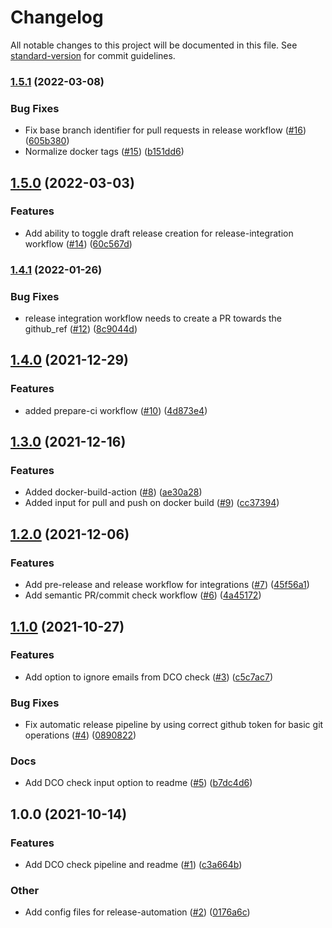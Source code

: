# Changelog

All notable changes to this project will be documented in this file. See [standard-version](https://github.com/conventional-changelog/standard-version) for commit guidelines.

### [1.5.1](https://github.com/keptn/gh-automation/compare/v1.5.0...v1.5.1) (2022-03-08)


### Bug Fixes

* Fix base branch identifier for pull requests in release workflow ([#16](https://github.com/keptn/gh-automation/issues/16)) ([605b380](https://github.com/keptn/gh-automation/commit/605b380b1e7fb04c50d54d8bf9bb347c74c6277f))
* Normalize docker tags ([#15](https://github.com/keptn/gh-automation/issues/15)) ([b151dd6](https://github.com/keptn/gh-automation/commit/b151dd63be534ca077cdd2d2c59e6d4e60fab5b0))

## [1.5.0](https://github.com/keptn/gh-automation/compare/v1.4.1...v1.5.0) (2022-03-03)


### Features

* Add ability to toggle draft release creation for release-integration workflow ([#14](https://github.com/keptn/gh-automation/issues/14)) ([60c567d](https://github.com/keptn/gh-automation/commit/60c567d2ef878b70f28f9fe70b77a4ef2db8b249))

### [1.4.1](https://github.com/keptn/gh-automation/compare/v1.4.0...v1.4.1) (2022-01-26)


### Bug Fixes

* release integration workflow needs to create a PR towards the github_ref ([#12](https://github.com/keptn/gh-automation/issues/12)) ([8c9044d](https://github.com/keptn/gh-automation/commit/8c9044d4667957ae26e75e907a8ecb76050b0edd))

## [1.4.0](https://github.com/keptn/gh-automation/compare/v1.3.0...v1.4.0) (2021-12-29)


### Features

* added prepare-ci workflow ([#10](https://github.com/keptn/gh-automation/issues/10)) ([4d873e4](https://github.com/keptn/gh-automation/commit/4d873e45b18063e8cf4ca2f3243ad73afce1b027))

## [1.3.0](https://github.com/keptn/gh-automation/compare/v1.2.0...v1.3.0) (2021-12-16)


### Features

* Added docker-build-action ([#8](https://github.com/keptn/gh-automation/issues/8)) ([ae30a28](https://github.com/keptn/gh-automation/commit/ae30a285d85436084024fd544c64ce4fafe3083b))
* Added input for pull and push on docker build ([#9](https://github.com/keptn/gh-automation/issues/9)) ([cc37394](https://github.com/keptn/gh-automation/commit/cc37394cea0ce0c7717988d2a8376cc30bef1cd5))

## [1.2.0](https://github.com/keptn/gh-automation/compare/v1.1.0...v1.2.0) (2021-12-06)


### Features

* Add pre-release and release workflow for integrations ([#7](https://github.com/keptn/gh-automation/issues/7)) ([45f56a1](https://github.com/keptn/gh-automation/commit/45f56a19251e8e2835a9f580f65e10449f3b8b2b))
* Add semantic PR/commit check workflow ([#6](https://github.com/keptn/gh-automation/issues/6)) ([4a45172](https://github.com/keptn/gh-automation/commit/4a451727adf6f53497663bb52fb224385fdb3909))

## [1.1.0](https://github.com/keptn/gh-automation/compare/v1.0.0...v1.1.0) (2021-10-27)


### Features

* Add option to ignore emails from DCO check ([#3](https://github.com/keptn/gh-automation/issues/3)) ([c5c7ac7](https://github.com/keptn/gh-automation/commit/c5c7ac79093d89e2913db121280d595f8b4db1be))


### Bug Fixes

* Fix automatic release pipeline by using correct github token for basic git operations ([#4](https://github.com/keptn/gh-automation/issues/4)) ([0890822](https://github.com/keptn/gh-automation/commit/0890822088e2777c660070d8310bf73629ff7a29))


### Docs

* Add DCO check input option to readme ([#5](https://github.com/keptn/gh-automation/issues/5)) ([b7dc4d6](https://github.com/keptn/gh-automation/commit/b7dc4d6825dc7669c68c703630f8c039ead9e237))

## 1.0.0 (2021-10-14)


### Features

* Add DCO check pipeline and readme ([#1](https://github.com/keptn/gh-automation/issues/1)) ([c3a664b](https://github.com/keptn/gh-automation/commit/c3a664bf10d0c881704a79f2ca0e95a57e91a24d))


### Other

* Add config files for release-automation ([#2](https://github.com/keptn/gh-automation/issues/2)) ([0176a6c](https://github.com/keptn/gh-automation/commit/0176a6cdfbf6f10144d5d93db1310b8ffbd430aa))
